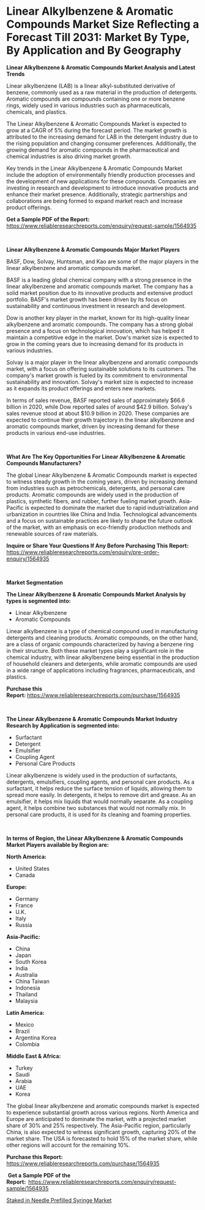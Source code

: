<p><h1>Linear Alkylbenzene & Aromatic Compounds Market Size Reflecting a Forecast Till 2031: Market By Type, By Application and By Geography</h1></p><p><strong>Linear Alkylbenzene & Aromatic Compounds Market Analysis and Latest Trends</strong></p>
<p><p>Linear alkylbenzene (LAB) is a linear alkyl-substituted derivative of benzene, commonly used as a raw material in the production of detergents. Aromatic compounds are compounds containing one or more benzene rings, widely used in various industries such as pharmaceuticals, chemicals, and plastics.</p><p>The Linear Alkylbenzene & Aromatic Compounds Market is expected to grow at a CAGR of 5% during the forecast period. The market growth is attributed to the increasing demand for LAB in the detergent industry due to the rising population and changing consumer preferences. Additionally, the growing demand for aromatic compounds in the pharmaceutical and chemical industries is also driving market growth.</p><p>Key trends in the Linear Alkylbenzene & Aromatic Compounds Market include the adoption of environmentally friendly production processes and the development of new applications for these compounds. Companies are investing in research and development to introduce innovative products and enhance their market presence. Additionally, strategic partnerships and collaborations are being formed to expand market reach and increase product offerings.</p></p>
<p><strong>Get a Sample PDF of the Report:&nbsp;</strong> <a href="https://www.reliableresearchreports.com/enquiry/request-sample/1564935">https://www.reliableresearchreports.com/enquiry/request-sample/1564935</a></p>
<p>&nbsp;</p>
<p><strong>Linear Alkylbenzene & Aromatic Compounds Major Market Players</strong></p>
<p><p>BASF, Dow, Solvay, Huntsman, and Kao are some of the major players in the linear alkylbenzene and aromatic compounds market. </p><p>BASF is a leading global chemical company with a strong presence in the linear alkylbenzene and aromatic compounds market. The company has a solid market position due to its innovative products and extensive product portfolio. BASF's market growth has been driven by its focus on sustainability and continuous investment in research and development.</p><p>Dow is another key player in the market, known for its high-quality linear alkylbenzene and aromatic compounds. The company has a strong global presence and a focus on technological innovation, which has helped it maintain a competitive edge in the market. Dow's market size is expected to grow in the coming years due to increasing demand for its products in various industries.</p><p>Solvay is a major player in the linear alkylbenzene and aromatic compounds market, with a focus on offering sustainable solutions to its customers. The company's market growth is fueled by its commitment to environmental sustainability and innovation. Solvay's market size is expected to increase as it expands its product offerings and enters new markets.</p><p>In terms of sales revenue, BASF reported sales of approximately $66.6 billion in 2020, while Dow reported sales of around $42.9 billion. Solvay's sales revenue stood at about $10.9 billion in 2020. These companies are expected to continue their growth trajectory in the linear alkylbenzene and aromatic compounds market, driven by increasing demand for these products in various end-use industries.</p></p>
<p>&nbsp;</p>
<p><strong>What Are The Key Opportunities For Linear Alkylbenzene & Aromatic Compounds Manufacturers?</strong></p>
<p><p>The global Linear Alkylbenzene & Aromatic Compounds market is expected to witness steady growth in the coming years, driven by increasing demand from industries such as petrochemicals, detergents, and personal care products. Aromatic compounds are widely used in the production of plastics, synthetic fibers, and rubber, further fueling market growth. Asia-Pacific is expected to dominate the market due to rapid industrialization and urbanization in countries like China and India. Technological advancements and a focus on sustainable practices are likely to shape the future outlook of the market, with an emphasis on eco-friendly production methods and renewable sources of raw materials.</p></p>
<p><strong>Inquire or Share Your Questions If Any Before Purchasing This Report:</strong> <a href="https://www.reliableresearchreports.com/enquiry/pre-order-enquiry/1564935">https://www.reliableresearchreports.com/enquiry/pre-order-enquiry/1564935</a></p>
<p>&nbsp;</p>
<p><strong>Market Segmentation</strong></p>
<p><strong>The Linear Alkylbenzene & Aromatic Compounds Market Analysis by types is segmented into:</strong></p>
<p><ul><li>Linear Alkylbenzene</li><li>Aromatic Compounds</li></ul></p>
<p><p>Linear alkylbenzene is a type of chemical compound used in manufacturing detergents and cleaning products. Aromatic compounds, on the other hand, are a class of organic compounds characterized by having a benzene ring in their structure. Both these market types play a significant role in the chemical industry, with linear alkylbenzene being essential in the production of household cleaners and detergents, while aromatic compounds are used in a wide range of applications including fragrances, pharmaceuticals, and plastics.</p></p>
<p><strong>Purchase this Report:&nbsp;</strong><a href="https://www.reliableresearchreports.com/purchase/1564935">https://www.reliableresearchreports.com/purchase/1564935</a></p>
<p>&nbsp;</p>
<p><strong>The Linear Alkylbenzene & Aromatic Compounds Market Industry Research by Application is segmented into:</strong></p>
<p><ul><li>Surfactant</li><li>Detergent</li><li>Emulsifier</li><li>Coupling Agent</li><li>Personal Care Products</li></ul></p>
<p><p>Linear alkylbenzene is widely used in the production of surfactants, detergents, emulsifiers, coupling agents, and personal care products. As a surfactant, it helps reduce the surface tension of liquids, allowing them to spread more easily. In detergents, it helps to remove dirt and grease. As an emulsifier, it helps mix liquids that would normally separate. As a coupling agent, it helps combine two substances that would not normally mix. In personal care products, it is used for its cleaning and foaming properties.</p></p>
<p>&nbsp;</p>
<p><strong>In terms of Region, the Linear Alkylbenzene & Aromatic Compounds Market Players available by Region are:</strong></p>
<p>
    <p> <strong> North America: </strong>
        <ul>
            <li>United States</li>
            <li>Canada</li>
        </ul>
        </p> 
    <p> <strong> Europe: </strong>
        <ul>
            <li>Germany</li>
            <li>France</li>
            <li>U.K.</li>
            <li>Italy</li>
            <li>Russia</li>
        </ul>
        </p> 
    <p> <strong> Asia-Pacific: </strong>
        <ul>
            <li>China</li>
            <li>Japan</li>
            <li>South Korea</li>
            <li>India</li>
            <li>Australia</li>
            <li>China Taiwan</li>
            <li>Indonesia</li>
            <li>Thailand</li>
            <li>Malaysia</li>
        </ul>
        </p> 
    <p> <strong> Latin America: </strong>
        <ul>
            <li>Mexico</li>
            <li>Brazil</li>
            <li>Argentina Korea</li>
            <li>Colombia</li>
        </ul>
        </p> 
    <p> <strong> Middle East & Africa: </strong>
        <ul>
            <li>Turkey</li>
            <li>Saudi</li>
            <li>Arabia</li>
            <li>UAE</li>
            <li>Korea</li>
        </ul>
    </p>
    </p>
<p><p>The global linear alkylbenzene and aromatic compounds market is expected to experience substantial growth across various regions. North America and Europe are anticipated to dominate the market, with a projected market share of 30% and 25% respectively. The Asia-Pacific region, particularly China, is also expected to witness significant growth, capturing 20% of the market share. The USA is forecasted to hold 15% of the market share, while other regions will account for the remaining 10%.</p></p>
<p><strong>Purchase this Report: </strong><a href="https://www.reliableresearchreports.com/purchase/1564935">https://www.reliableresearchreports.com/purchase/1564935</a></p>
<p>&nbsp;<strong>Get a Sample PDF of the Report:&nbsp;&nbsp;</strong><a href="https://www.reliableresearchreports.com/enquiry/request-sample/1564935">https://www.reliableresearchreports.com/enquiry/request-sample/1564935</a></p>
<p><strong></strong></p>
<p><p><a href="https://circular-yam-9b9.notion.site/Staked-in-Needle-Prefilled-Syringe-Market-Dynamics-2024-2031-Also-about-Its-Market-Trends-Projecti-fe4535c95a804f968197eedf65ec628c">Staked in Needle Prefilled Syringe Market</a></p></p>
